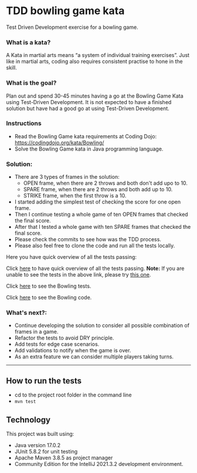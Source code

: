 # TDD bowling game kata
Test Driven Development exercise for a bowling game.

### What is a kata?

A Kata in martial arts means “a system of individual training exercises”. Just like in martial arts, coding also requires consistent practise to hone in the skill.

### What is the goal?

Plan out and spend 30-45 minutes having a go at the Bowling Game Kata using Test-Driven Development. It is not expected to have a finished solution but have had a good go at using Test-Driven Development.

### Instructions

- Read the Bowling Game kata requirements at Coding Dojo: https://codingdojo.org/kata/Bowling/
- Solve the Bowling Game kata in Java programming language.

### Solution:
- There are 3 types of frames in the solution:
  - OPEN frame, when there are 2 throws and both don't add upo to 10.
  - SPARE frame, when there are 2 throws and both add up to 10.
  - STRIKE frame, when the first throw is a 10.
- I started adding the simplest test of checking the score for one open frame.
- Then I continue testing a whole game of ten OPEN frames that checked the final score.
- After that I tested a whole game with ten SPARE frames that checked the final score.
- Please check the commits to see how was the TDD process.
- Please also feel free to clone the code and run all the tests locally.
 
Here you have quick overview of all the tests passing:

Click [here](https://htmlpreview.github.io/?https://github.com/abcpaem/tdd-bowling-game-kata/blob/main/docs/BowlingTestsResults.html) to have quick overview of all the tests passing.
**Note:** If you are unable to see the tests in the above link, please try [this one](https://htmlview.glitch.me/?https://github.com/abcpaem/tdd-bowling-game-kata/blob/main/docs/BowlingTestsResults.html).

Click [here](src/test/java/clan/techreturners/BowlingTests.java) to see the Bowling tests.

Click [here](src/main/java/clan/techreturners/Bowling.java) to see the Bowling code.

### What's next?:
- Continue developing the solution to consider all possible combination of frames in a game.
- Refactor the tests to avoid DRY principle.
- Add tests for edge case scenarios.
- Add validations to notify when the game is over.
- As an extra feature we can consider multiple players taking turns.

---
## How to run the tests
- cd to the project root folder in the command line
- ``mvn test``

## Technology
This project was built using:
- Java version 17.0.2
- JUnit 5.8.2 for unit testing
- Apache Maven 3.8.5 as project manager
- Community Edition for the IntelliJ 2021.3.2 development environment.

